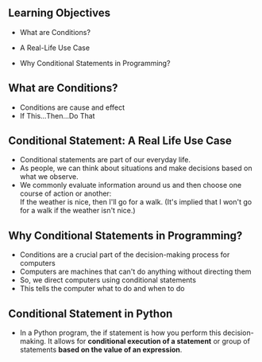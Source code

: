 ## Learning Objectives

* What are Conditions?

* A Real-Life Use Case

* Why Conditional Statements in Programming?



## What are Conditions?

* Conditions are cause and effect
* If This...Then...Do That




## Conditional Statement: A Real Life Use Case

* Conditional statements are part of our everyday life.
* As people, we can think about situations and make decisions based on what we observe.
* We commonly evaluate information around us and then choose one course of action or another:  
If the weather is nice, then I'll go for a walk. (It's implied that I won't go for a walk if the weather isn't nice.)





## Why Conditional Statements in Programming?

* Conditions are a crucial part of the decision-making process for computers
* Computers are machines that can't do anything without directing them
* So, we direct computers using conditional statements
* This tells the computer what to do and when to do




## Conditional Statement in Python

* In a Python program, the if statement is how you perform this decision-making. It allows for **conditional execution of a statement** or group of statements **based on the value of an expression**.